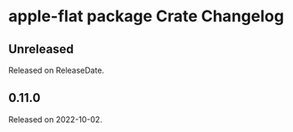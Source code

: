 # apple-flat package Crate Changelog

<!-- next-header -->

## Unreleased

Released on ReleaseDate.

## 0.11.0

Released on 2022-10-02.
